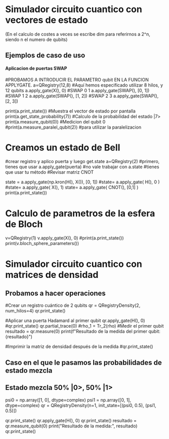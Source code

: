 # Simulador circuito cuantico con vectores de estado
(En el calculo de costes a veces se escribe dim para referirnos a 2^n, siendo n el numero de qubits)
## Ejemplos de caso de uso
  #### Aplicacion de puertas SWAP
  #PROBAMOS A INTRODUCIR EL PARAMETRO qubit EN LA FUNCION APPLYGATE.
a=QRegistry(12,8) #Aquí hemos especificado utilizar 8 hilos, y 12 qubits
a.apply_gate(X(), 0)
#SWAP 0 1
a.apply_gate(SWAP(), [0, 1])
#SWAP 1 2 
a.apply_gate(SWAP(), [1, 2])
#SWAP 2 3 
a.apply_gate(SWAP(), [2, 3])

print(a.print_state())  #Muestra el vector de estado por pantalla
print(a.get_state_probability(7)) #Calculo de la probabilidad del estado |7>
print(a.measure_qubit(0)) #Medicion del qubit 0
#print(a.measure_paralel_qubit(2)) #para utilizar la paralelizacion


  # Creamos un estado de Bell 
#crear registro y aplico puerta y luego get.state
a=QRegistry(2)
#primero, tienes que usar a.apply_gate(puerta)
#no vale trabajar con a.state
#tienes que usar tu método
#Revisar matriz CNOT

state = a.apply_gate(np.kron(H(), X()), [0, 1])
#state= a.apply_gate( H(), 0  )
#state= a.apply_gate( X(), 1)
state= a.apply_gate( CNOT(), [0,1] )
print(a.print_state())


  # Calculo de parametros de la esfera de Bloch

v=QRegistry(1)
v.apply_gate(X(), 0)
#print(a.print_state())
print(v.bloch_sphere_parameters())

# Simulador circuito cuantico con matrices de densidad
  ## Probamos a hacer operaciones

#Crear un registro cuántico de 2 qubits
qr = QRegistryDensity(2, num_hilos=4)
qr.print_state()

#Aplicar una puerta Hadamard al primer qubit
qr.apply_gate(H(), 0)
#qr.print_state()
qr.partial_trace(0) #rho_1 = Tr_2(rho)
#Medir el primer qubit
resultado = qr.measure(0)
print(f"Resultado de la medida del primer qubit: {resultado}")

#Imprimir la matriz de densidad después de la medida
#qr.print_state()

  ## Caso en el que le pasamos las probabilidades de estado mezcla
  ## Estado mezcla 50% |0>, 50% |1>
psi0 = np.array([1, 0], dtype=complex)
psi1 = np.array([0, 1], dtype=complex)
qr = QRegistryDensity(n=1, init_state=[(psi0, 0.5), (psi1, 0.5)])

qr.print_state()
qr.apply_gate(H(), 0)
qr.print_state()
resultado = qr.measure_qubit(0)
print("Resultado de la medida:", resultado)
qr.print_state()
